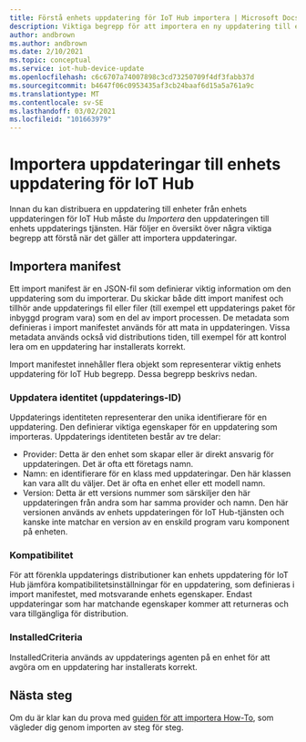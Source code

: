 ```yaml
---
title: Förstå enhets uppdatering för IoT Hub importera | Microsoft Docs
description: Viktiga begrepp för att importera en ny uppdatering till enhets uppdatering för IoT Hub.
author: andbrown
ms.author: andbrown
ms.date: 2/10/2021
ms.topic: conceptual
ms.service: iot-hub-device-update
ms.openlocfilehash: c6c6707a74007898c3cd73250709f4df3fabb37d
ms.sourcegitcommit: b4647f06c0953435af3cb24baaf6d15a5a761a9c
ms.translationtype: MT
ms.contentlocale: sv-SE
ms.lasthandoff: 03/02/2021
ms.locfileid: "101663979"
---
```

# <a name="importing-updates-into-device-update-for-iot-hub"></a>Importera uppdateringar till enhets uppdatering för IoT Hub
Innan du kan distribuera en uppdatering till enheter från enhets uppdateringen för IoT Hub måste du _Importera_ den uppdateringen till enhets uppdaterings tjänsten. Här följer en översikt över några viktiga begrepp att förstå när det gäller att importera uppdateringar.

## <a name="import-manifest"></a>Importera manifest

Ett import manifest är en JSON-fil som definierar viktig information om den uppdatering som du importerar. Du skickar både ditt import manifest och tillhör ande uppdaterings fil eller filer (till exempel ett uppdaterings paket för inbyggd program vara) som en del av import processen. De metadata som definieras i import manifestet används för att mata in uppdateringen. Vissa metadata används också vid distributions tiden, till exempel för att kontrol lera om en uppdatering har installerats korrekt.

Import manifestet innehåller flera objekt som representerar viktig enhets uppdatering för IoT Hub begrepp. Dessa begrepp beskrivs nedan.

### <a name="update-identity-update-id"></a>Uppdatera identitet (uppdaterings-ID)

Uppdaterings identiteten representerar den unika identifierare för en uppdatering. Den definierar viktiga egenskaper för en uppdatering som importeras. Uppdaterings identiteten består av tre delar:
* Provider: Detta är den enhet som skapar eller är direkt ansvarig för uppdateringen. Det är ofta ett företags namn.
* Namn: en identifierare för en klass med uppdateringar. Den här klassen kan vara allt du väljer. Det är ofta en enhet eller ett modell namn.
* Version: Detta är ett versions nummer som särskiljer den här uppdateringen från andra som har samma provider och namn. Den här versionen används av enhets uppdateringen för IoT Hub-tjänsten och kanske inte matchar en version av en enskild program varu komponent på enheten. 

### <a name="compatibility"></a>Kompatibilitet

För att förenkla uppdaterings distributioner kan enhets uppdatering för IoT Hub jämföra kompatibilitetsinställningar för en uppdatering, som definieras i import manifestet, med motsvarande enhets egenskaper. Endast uppdateringar som har matchande egenskaper kommer att returneras och vara tillgängliga för distribution.

### <a name="installedcriteria"></a>InstalledCriteria

InstalledCriteria används av uppdaterings agenten på en enhet för att avgöra om en uppdatering har installerats korrekt.


## <a name="next-steps"></a>Nästa steg

Om du är klar kan du prova med [guiden för att importera How-To](./import-update.md), som vägleder dig genom importen av steg för steg.


